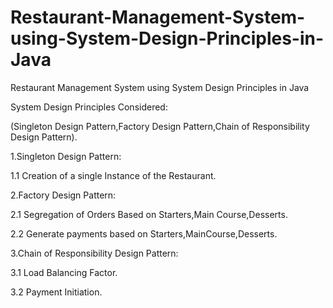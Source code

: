 # Restaurant-Management-System-using-System-Design-Principles-in-Java

Restaurant Management System using System Design Principles in Java


System Design Principles Considered:

(Singleton Design Pattern,Factory Design Pattern,Chain of Responsibility Design Pattern).

1.Singleton Design Pattern:

1.1 Creation of a single Instance of the Restaurant.

2.Factory Design Pattern:

2.1 Segregation of Orders Based on Starters,Main Course,Desserts.

2.2 Generate payments based on Starters,MainCourse,Desserts.

3.Chain of Responsibility Design Pattern:

3.1 Load Balancing Factor.

3.2 Payment Initiation.
